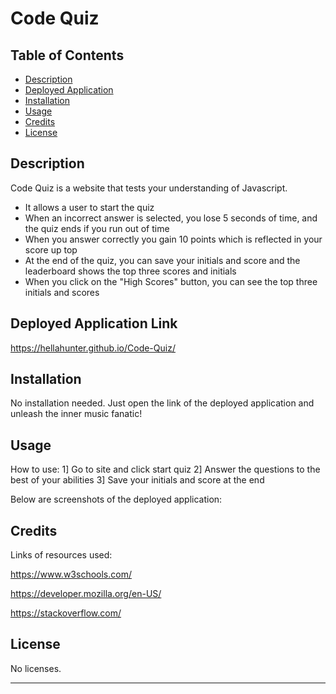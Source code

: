 # Code Quiz

## Table of Contents

- [Description](#description)
- [Deployed Application](#deployed-application)
- [Installation](#installation)
- [Usage](#usage)
- [Credits](#credits)
- [License](#license)

## Description

Code Quiz is a website that tests your understanding of Javascript. 

- It allows a user to start the quiz 
- When an incorrect answer is selected, you lose 5 seconds of time, and the quiz ends if you run out of time
- When you answer correctly you gain 10 points which is reflected in your score up top
- At the end of the quiz, you can save your initials and score and the leaderboard shows the top three scores and initials
- When you click on the "High Scores" button, you can see the top three initials and scores

## Deployed Application Link

https://hellahunter.github.io/Code-Quiz/

## Installation

No installation needed. Just open the link of the deployed application and unleash the inner music fanatic!

## Usage

How to use:
1] Go to site and click start quiz
2] Answer the questions to the best of your abilities
3] Save your initials and score at the end

Below are screenshots of the deployed application:


## Credits

Links of resources used:

https://www.w3schools.com/

https://developer.mozilla.org/en-US/

https://stackoverflow.com/

## License

No licenses.

---
